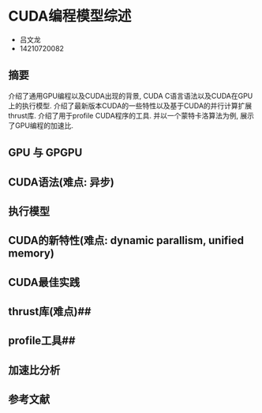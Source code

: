 # CUDA编程模型综述 #

* 吕文龙
* 14210720082

## 摘要 ##
介绍了通用GPU编程以及CUDA出现的背景, CUDA C语言语法以及CUDA在GPU上的执行模型. 介绍了最新版本CUDA的一些特性以及基于CUDA的并行计算扩展thrust库. 介绍了用于profile CUDA程序的工具. 并以一个蒙特卡洛算法为例, 展示了GPU编程的加速比.
## GPU 与 GPGPU ##
## CUDA语法(难点: 异步) ##
## 执行模型 ##
## CUDA的新特性(难点: dynamic parallism, unified memory) ##
## CUDA最佳实践 ##
## thrust库(难点)##
## profile工具##
## 加速比分析 ##
## 参考文献
